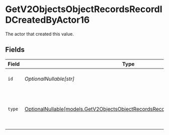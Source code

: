 # GetV2ObjectsObjectRecordsRecordIDCreatedByActor16

The actor that created this value.


## Fields

| Field                                                                                                                                                | Type                                                                                                                                                 | Required                                                                                                                                             | Description                                                                                                                                          |
| ---------------------------------------------------------------------------------------------------------------------------------------------------- | ---------------------------------------------------------------------------------------------------------------------------------------------------- | ---------------------------------------------------------------------------------------------------------------------------------------------------- | ---------------------------------------------------------------------------------------------------------------------------------------------------- |
| `id`                                                                                                                                                 | *OptionalNullable[str]*                                                                                                                              | :heavy_minus_sign:                                                                                                                                   | An ID to identify the actor.                                                                                                                         |
| `type`                                                                                                                                               | [OptionalNullable[models.GetV2ObjectsObjectRecordsRecordIDCreatedByActorType16]](../models/getv2objectsobjectrecordsrecordidcreatedbyactortype16.md) | :heavy_minus_sign:                                                                                                                                   | The type of actor. [Read more information on actor types here](/docs/actors).                                                                        |